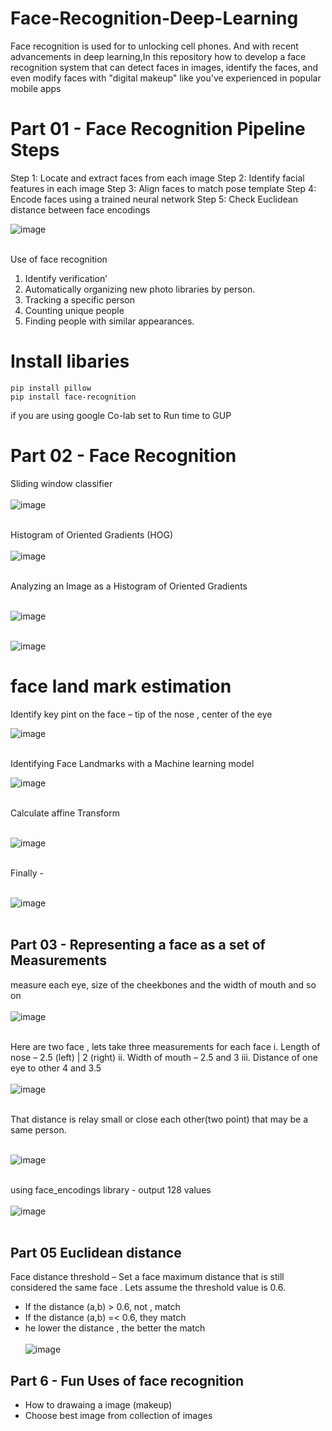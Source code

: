 # Face-Recognition-Deep-Learning
Face recognition is used for to unlocking cell phones. And with recent advancements in deep learning,In this repository how to develop a face recognition system that can detect faces in images, identify the faces, and even modify faces with "digital makeup" like you've experienced in popular mobile apps

# Part 01 - Face Recognition Pipeline Steps


Step 1: Locate and extract faces from each image
Step 2: Identify facial features in each image
Step 3: Align faces to match pose template
Step 4: Encode faces using a trained neural network
Step 5: Check Euclidean distance between face encodings

![image](https://github.com/778569/Face-Recognition-Deep-Learning/assets/52319671/ec1af474-671d-443d-b8af-bd9e84abcd1e)<br><br>

Use of face recognition 
1.	Identify verification’
2.	Automatically organizing new photo libraries by person.
3.	Tracking a specific person
4.	Counting unique people
5.	Finding people with similar appearances. 

# Install libaries

```
pip install pillow 
pip install face-recognition
```

if you are using google Co-lab set to Run time to GUP

# Part 02 - Face Recognition

Sliding window classifier<br><br>
![image](https://github.com/778569/Face-Recognition-Deep-Learning/assets/52319671/75838b3b-cedf-4010-8028-a9ecec082304)<br><br>

Histogram of Oriented Gradients (HOG)<br><br>
![image](https://github.com/778569/Face-Recognition-Deep-Learning/assets/52319671/b465d983-53df-4904-a6b0-760d9b254522)<br><br>

Analyzing an Image as a Histogram of Oriented Gradients <br><br>

![image](https://github.com/778569/Face-Recognition-Deep-Learning/assets/52319671/b0927838-0036-4a9e-abdb-d123de47e839)<br><br>

![image](https://github.com/778569/Face-Recognition-Deep-Learning/assets/52319671/7e306434-1e8a-429f-bdf6-044116c6fde6)

# face land mark estimation
Identify key pint on the face – tip of the nose , center of the eye

![image](https://github.com/778569/Face-Recognition-Deep-Learning/assets/52319671/30fdacf3-a01e-48e3-bd63-8c41a29f6c20)<br><br>

Identifying Face Landmarks with a Machine learning model

![image](https://github.com/778569/Face-Recognition-Deep-Learning/assets/52319671/6f09b7f9-4bb4-4060-8c4e-3681fbf187bb) <br><br>

Calculate affine Transform <br><br>

![image](https://github.com/778569/Face-Recognition-Deep-Learning/assets/52319671/30f20205-5e4e-4584-8eba-7e7e2d794917) <br><br>

Finally - <br><br>

![image](https://github.com/778569/Face-Recognition-Deep-Learning/assets/52319671/b59d4f7f-3421-42ba-8a92-de49584ed693) <br><br>


## Part 03 - Representing a face as a set of Measurements
 measure each eye, size of the cheekbones  and the width of mouth and so on <br><br>
 ![image](https://github.com/778569/Face-Recognition-Deep-Learning/assets/52319671/37610377-e426-485e-a5e5-b531282e7f7c) <br><br>

Here are two face , lets take three measurements for each face
i.	Length of nose – 2.5 (left) | 2 (right)
ii.	Width of mouth – 2.5 and  3 
iii.	Distance of one eye to other 4 and 3.5<br><br>
![image](https://github.com/778569/Face-Recognition-Deep-Learning/assets/52319671/633e95f2-1f57-4f65-932a-3af15732929f) <br><br>

That distance is relay small or close each other(two point) that may be a same person.<br><br>

![image](https://github.com/778569/Face-Recognition-Deep-Learning/assets/52319671/6c3080fb-404d-4700-b4ec-e742dc1d0a86)<br><br>

using face_encodings library - output 128 values <br><br>
![image](https://github.com/778569/Face-Recognition-Deep-Learning/assets/52319671/5d586430-75b6-4cfc-8878-b45cd34ff5e4) <br><br>


## Part 05 Euclidean distance 


Face distance threshold – 
Set a face maximum distance that is still considered the same face . 
Lets assume the threshold value is 0.6.
*  If the distance (a,b) > 0.6, not , match
* 	If the distance (a,b) =< 0.6, they  match
*  he lower the distance , the better the match
<br><br>
![image](https://github.com/778569/Face-Recognition-Deep-Learning/assets/52319671/17a745ee-acdd-47de-b872-3af7e3737052)

## Part 6 - Fun Uses of face recognition

* How to drawaing a image (makeup)
* Choose best image from collection of images 

